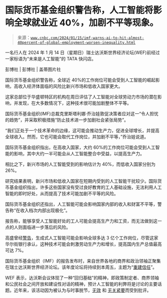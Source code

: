 <!--yml

category: 未分类

date: 2024-05-27 14:48:32

-->

# 国际货币基金组织警告称，人工智能将影响全球就业近 40%，加剧不平等现象。

> 来源：[`www.cnbc.com/2024/01/15/imf-warns-ai-to-hit-almost-40percent-of-global-employment-worsen-inequality.html`](https://www.cnbc.com/2024/01/15/imf-warns-ai-to-hit-almost-40percent-of-global-employment-worsen-inequality.html)

一名行人在 2024 年 1 月 14 日（星期日）瑞士达沃斯世界经济论坛(WEF)前经过一家标语为“未来是人工智能”的 TATA 快闪店。

彭博社 | 彭博社 | 盖蒂图片社

国际货币基金组织警告称，全球近 40%的工作岗位可能会受到人工智能的崛起影响，高收入经济体面临的风险比新兴市场和低收入国家更大。

这家总部位于华盛顿特区的机构在周日评估了人工智能对全球劳动力市场的潜在影响，并发现，在大多数情况下，这种技术很可能加剧整体不平等。

国际货币基金组织(IMF)总裁克里斯塔利娜·乔治娃敦促决策者应对这一“令人担忧的趋势”，并采取积极措施“防止技术进一步加剧社会紧张局势”。

“我们正处于一个技术革命的边缘，这可能会推动生产力，促进全球增长，并提高全球收入。然而，它也可能会取代工作岗位，并加剧不平等，”乔治娃说道。

国际货币基金组织指出，在高收入国家，大约 60%的工作岗位可能会受到人工智能的影响，其中大约一半可能会从人工智能整合中受益，以提高生产力。

相比之下，新兴市场的人工智能受到的影响估计为 40%，而低收入国家分别为 26%。

研究结果表明，新兴市场和低收入国家在短期内受到的人工智能干扰较少。国际货币基金组织指出，许多这些国家没有受过良好教育的工人基础设施，无法利用人工智能的即时好处，从而提高了技术可能加剧不平等的风险。

国际货币基金组织还指出，人工智能可能会影响国家内部的收入和财富不平等，警告称“在收入档次内部出现极化”。

报告称，能够享受人工智能好处的工人可能会提高生产力和工资，而无法做到这一点的人则面临进一步落后的风险。

高盛曾经[警告](https://www.cnbc.com/2023/03/28/ai-automation-could-impact-300-million-jobs-heres-which-ones.html)，生成式人工智能可能会影响全球多达 3 亿个工作岗位，尽管这家华尔街银行承认，这种技术可能会刺激劳动生产力和增长，提高国内生产总值最高可达 7%。

国际货币基金组织（IMF）的报告发布时，来自世界各地的商界和政治领袖正聚集在瑞士达沃斯世界经济论坛。该年度论坛将持续到本周五，主题为“[重建信任](https://www.weforum.org/events/world-economic-forum-annual-meeting-2024/about/)”。

WEF 表示，达沃斯会议体现了一种“回归基础”的精神，即政策制定者、商界领袖和公民社会之间开放和建设性对话的精神，预计人工智能的利弊将是讨论的主要话题。近年来，该活动因为被认为与时事脱节，[无效](https://www.cnbc.com/2018/01/18/is-davos-nothing-more-than-an-overpriced-ineffective-talking-shop.html) 和 [无关紧要](https://www.fnlondon.com/articles/davos-is-broadly-irrelevant-there-is-no-case-for-guzzling-jets-and-gallons-of-dom-perignon-20220516)而受到批评。

